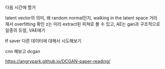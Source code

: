 다음 시간에 할거

latent vector의 의미, 왜 random normal인지, walking in the latent space
거리 재서 overfitting 확인
z는 미리 extract된 피쳐로 볼 수 있고, AE는 gan과 구조적으로 일종의 듀얼, VAE얘기

tf saver
다른 데이터에 대해서 시도해보기

cnn 해보고 dcgan

https://angrypark.github.io/DCGAN-paper-reading/
